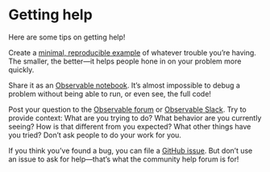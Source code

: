 # Getting help

Here are some tips on getting help!

Create a [minimal, reproducible example](https://stackoverflow.com/help/minimal-reproducible-example) of whatever trouble you’re having. The smaller, the better—it helps people hone in on your problem more quickly.

Share it as an [Observable notebook](https://observablehq.com). It’s almost impossible to debug a problem without being able to run, or even see, the full code!

Post your question to the [Observable forum](https://talk.observablehq.com/c/help/6) or [Observable Slack](https://observable-community.slack.com/ssb/redirect). Try to provide context: What are you trying to do? What behavior are you currently seeing? How is that different from you expected? What other things have you tried? Don’t ask people to do your work for you.

If you think you’ve found a bug, you can file a [GitHub issue](https://github.com/observablehq/plot/issues). But don’t use an issue to ask for help—that’s what the community help forum is for!
